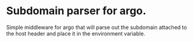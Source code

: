 Subdomain parser for argo.
==========================

Simple middleware for argo that will parse out the subdomain attached to the host header and place it in the environment variable.
